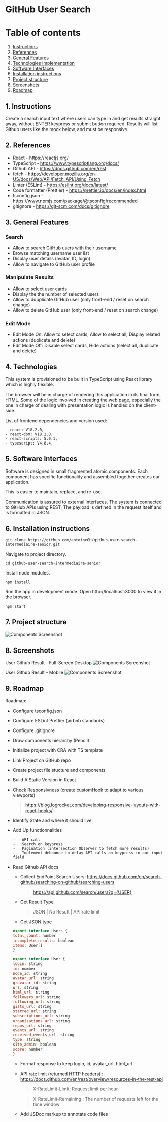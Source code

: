 # GitHub User Search

# Table of contents

1. [Instructions](#instructions)
2. [References](#references)
3. [General Features](#features)
4. [Technologies Implementation](#tech)
5. [Software Interfaces](#soft-interfaces)
6. [Installation instructions](#installation)
7. [Project structure](#structure)
8. [Screenshots](#screenshots)
9. [Roadmap](#roadmap)

## 1. Instructions<a name="instructions"></a>

Create a search input text where users can type in and get results straight away, without ENTER keypress or submit button required. Results will list Github users like the mock below, and must be responsive.

## 2. References<a name="references"></a>

-   React - https://reactjs.org/
-   TypeScript - https://www.typescriptlang.org/docs/
-   Github API - https://docs.github.com/en/rest
-   fetch - https://developer.mozilla.org/en-US/docs/Web/API/Fetch_API/Using_Fetch
-   Linter (ESLint) - https://eslint.org/docs/latest/
-   Code formatter (Prettier) - https://prettier.io/docs/en/index.html
-   tsconfig.json - https://www.npmjs.com/package/@tsconfig/recommended
-   gitignore - https://git-scm.com/docs/gitignore

## 3. General Features<a name="features"></a>

### Search

-   Allow to search GitHub users with their username
-   Browse matching username user list
-   Display user details (avatar, ID, login)
-   Allow to navigate to GitHub user profile

### Manipulate Results

-   Allow to select user cards
-   Display the the number of selected users
-   Allow to dupplicate GitHub user (only front-end / reset on search change)
-   Allow to delete GitHub user (only front-end / reset on search change)

### Edit Mode

-   Edit Mode On: Allow to select cards, Allow to select all, Display related actions (duplicate and delete)
-   Edit Mode Off: Disable select cards, Hide actions (select all, duplicate and delete)

## 4. Technologies<a name="tech"></a>

This system is provisioned to be built in TypeScript using React library which is highly flexible.

The browser will be in charge of rendering this application in its final form, HTML. Some of the logic involved in creating the web page, especially the one in charge of dealing with presentation logic is handled on the client-side.

List of frontend dependencies and version used:

    - react: V18.2.0,
    - react-dom: V18.2.0,
    - react-scripts: 5.0.1,
    - typescript: V4.8.4,

## 5. Software Interfaces<a name="soft-interfaces"></a>

Software is designed in small fragmented atomic components. Each component has specific functionality and assembled together creates our application.

This is easier to maintain, replace, and re-use.

Communication is assured to external interfaces. The system is connected to GitHub APIs using REST, The payload is defined in the request itself and is formatted in JSON.

## 6. Installation instructions<a name="installation"></a>

```shell
git clone https://github.com/antoineGH/github-user-search-intermediaire-senior.git
```

Navigate to project directory.

```shell
cd github-user-search-intermediaire-senior
```

Install node modules.

```shell
npm install
```

Run the app in development mode. Open http://localhost:3000 to view it in the browser.

```shell
npm start
```

## 7. Project structure<a name="structure"></a>

<!-- TODO: Update with final Project project structure -->

![Components Screenshot]()

## 8. Screenshots<a name="screenshots"></a>

<!-- TODO: Update ScreenShot with final result -->

User Github Result - Full-Screen Desktop ![Components Screenshot]()

User Github Result – Mobile ![Components Screenshot]()

## 9. Roadmap<a name="roadmap"></a>

Roadmap:

-   Configure tsconfig.json
-   Configure ESLint Prettier (airbnb standards)
-   Configure .gitignore
-   Draw components hierarchy (Pencil)
-   Initialize project with CRA with TS template
-   Link Project on GitHub repo
-   Create project file stucture and components
-   Build A Static Version in React
-   Check Responsivness (create customHook to adapt to various viewports)
    > https://blog.logrocket.com/developing-responsive-layouts-with-react-hooks/
-   Identify State and where it should live
-   Add Up functionnalities

        -   API call
        -   Search on keypress
        -   Pagination (intersection Observer to fetch more results)
        -   Implement debounce to delay API calls on keypress in our input field

-   Read Github API docs

    -   Collect EndPoint Search Users: https://docs.github.com/en/search-github/searching-on-github/searching-users
        > https://api.github.com/search/users?q={USER}
    -   Get Result Type

        > JSON | No Result | API rate limit

    -   Get JSON type

    ```Javascript
    export interface Users {
    total_count: number
    incomplete_results: boolean
    items: User[]
    }

    export interface User {
    login: string
    id: number
    node_id: string
    avatar_url: string
    gravatar_id: string
    url: string
    html_url: string
    followers_url: string
    following_url: string
    gists_url: string
    starred_url: string
    subscriptions_url: string
    organizations_url: string
    repos_url: string
    events_url: string
    received_events_url: string
    type: string
    site_admin: boolean
    score: number
    }
    ```

    -   Format response to keep login, id, avatar_url, html_url

    -   API rate limit (returned HTTP headers) : https://docs.github.com/en/rest/overview/resources-in-the-rest-api

        > X-RateLimit-Limit: Request limit per hour

        > X-RateLimit-Remaining : The number of requests left for the time window

    -   Add JSDoc markup to annotate code files
